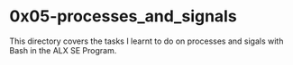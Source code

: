 # 0x05-processes_and_signals
This directory covers the tasks I learnt to do on processes  and sigals with
Bash in the ALX SE Program.

